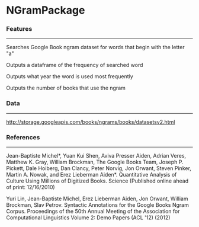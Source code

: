 # NGramPackage

### Features ###
-------------------------------
Searches Google Book ngram dataset for words that begin with the letter "a"

Outputs a dataframe of the frequency of searched word

Outputs what year the word is used most frequently

Outputs the number of books that use the ngram

### Data ###
-------------------------------
http://storage.googleapis.com/books/ngrams/books/datasetsv2.html



### References ###
--------------------------------


Jean-Baptiste Michel*, Yuan Kui Shen, Aviva Presser Aiden, Adrian Veres, Matthew K. Gray, William Brockman, The Google Books Team, Joseph P. Pickett, Dale Hoiberg, Dan Clancy, Peter Norvig, Jon Orwant, Steven Pinker, Martin A. Nowak, and Erez Lieberman Aiden*. Quantitative Analysis of Culture Using Millions of Digitized Books. Science (Published online ahead of print: 12/16/2010)

Yuri Lin, Jean-Baptiste Michel, Erez Lieberman Aiden, Jon Orwant, William Brockman, Slav Petrov. Syntactic Annotations for the Google Books Ngram Corpus. Proceedings of the 50th Annual Meeting of the Association for Computational Linguistics Volume 2: Demo Papers (ACL '12) (2012)
